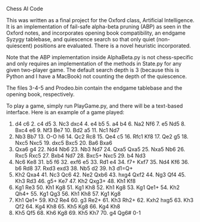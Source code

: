 Chess AI Code

This was written as a final project for the Oxford class, Artificial Intelligence.
It is an implementation of fail-safe alpha-beta pruning (ABP) as seen in the Oxford notes,
and incorporates opening book compatibility, an endgame Syzygy tablebase, and quiescence search
so that only quiet (non-quiescent) positions are evaluated. There is a novel heuristic incorporated.

Note that the ABP implementation inside AlphaBeta.py is not chess-specific and only requires an implementation
of the methods in State.py for any given two-player game. The default search depth is 3 (because this is Python
and I have a MacBook) not counting the depth of the quiescence. 

The files 3-4-5 and Prodeo.bin contain the endgame tablebase and the opening book, respectively. 

To play a game, simply run PlayGame.py, and there will be a text-based interface. Here is an example of a game played:

1. d4 c6 2. c4 d5 3. Nc3 dxc4 4. e4 b5 5. a4 b4 6. Na2 Nf6 7. e5 Nd5 8. Bxc4 e6 9. Nf3 Be7 10. Bd2 a5 11. Nc1 Nd7
12. Nb3 Bb7 13. O-O h6 14. Qc2 Rc8 15. Qe4 c5 16. Rfc1 Kf8 17. Qe2 g5 18. Nxc5 Nxc5 19. dxc5 Bxc5 20. Ba6 Bxa6 
21. Qxa6 g4 22. Nd4 Nb6 23. Nb3 Nd7 24. Qxa5 Qxa5 25. Nxa5 Nb6 26. Rxc5 Rxc5 27. Bxb4 Nd7 28. Bxc5+ Nxc5 29. b4 Nd3 
30. Nc6 Ke8 31. b5 f6 32. exf6 e5 33. Rd1 e4 34. f7+ Kxf7 35. Nd4 Kf6 36. b6 Rd8 37. Rxd3 exd3 38. Nb5 d2 39. h3 d1=Q+ 
40. Kh2 Qxa4 41. Nc3 Qc6 42. Ne2 Qxb6 43. hxg4 Qxf2 44. Ng3 Qf4 45. Kh3 Rd3 46. g5+ Ke7 47. Kh2 Qxg3+ 48. Kh1 Kf8 
49. Kg1 Re3 50. Kh1 Kg8 51. Kg1 Kh8 52. Kh1 Kg8 53. Kg1 Qe1+ 54. Kh2 Qh4+ 55. Kg1 Qg3 56. Kh1 Kh8 57. Kg1 Kg8 
58. Kh1 Qe1+ 59. Kh2 Re4 60. g3 Re2+ 61. Kh3 Rh2+ 62. Kxh2 hxg5 63. Kh3 Qf2 64. Kg4 Kh8 65. Kh5 Kg8 66. Kg4 Kh8 
67. Kh5 Qf5 68. Kh6 Kg8 69. Kh5 Kh7 70. g4 Qg6# 0-1
